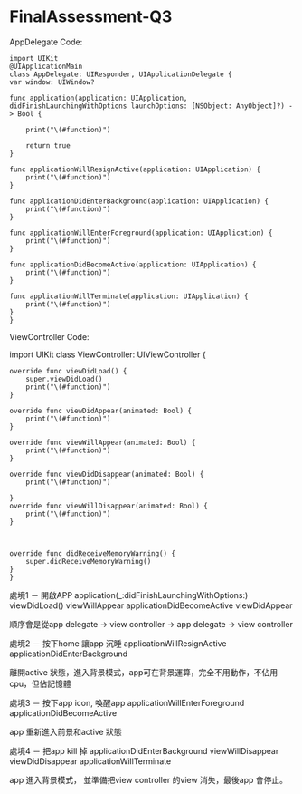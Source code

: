# FinalAssessment-Q3

AppDelegate Code:


    import UIKit
    @UIApplicationMain
    class AppDelegate: UIResponder, UIApplicationDelegate {
    var window: UIWindow?

    func application(application: UIApplication, didFinishLaunchingWithOptions launchOptions: [NSObject: AnyObject]?) -> Bool {
        
        print("\(#function)")
        
        return true
    }

    func applicationWillResignActive(application: UIApplication) {
        print("\(#function)")
    }

    func applicationDidEnterBackground(application: UIApplication) {
        print("\(#function)")
    }

    func applicationWillEnterForeground(application: UIApplication) {
        print("\(#function)")
    }

    func applicationDidBecomeActive(application: UIApplication) {
        print("\(#function)")
    }

    func applicationWillTerminate(application: UIApplication) {
        print("\(#function)")
    }
    }

ViewController Code:

   import UIKit
   class ViewController: UIViewController {
   
    override func viewDidLoad() {
        super.viewDidLoad()
        print("\(#function)")
    }
    
    override func viewDidAppear(animated: Bool) {
        print("\(#function)")
    }
    
    override func viewWillAppear(animated: Bool) {
        print("\(#function)")
    }
    
    override func viewDidDisappear(animated: Bool) {
        print("\(#function)")
        
    }
    override func viewWillDisappear(animated: Bool) {
        print("\(#function)")
    }
    
    

    override func didReceiveMemoryWarning() {
        super.didReceiveMemoryWarning()
    }
    }

處境1 － 開啟APP
    application(_:didFinishLaunchingWithOptions:)
    viewDidLoad()
    viewWillAppear
    applicationDidBecomeActive
    viewDidAppear

順序會是從app delegate -> view controller -> app delegate -> view controller

處境2 － 按下home 讓app 沉睡
applicationWillResignActive
applicationDidEnterBackground

離開active 狀態，進入背景模式，app可在背景運算，完全不用動作，不佔用cpu，但佔記憶體

處境3 － 按下app icon, 喚醒app
applicationWillEnterForeground
applicationDidBecomeActive

app 重新進入前景和active 狀態

處境4 － 把app kill 掉
applicationDidEnterBackground
viewWillDisappear
viewDidDisappear
applicationWillTerminate

app 進入背景模式， 並準備把view controller 的view 消失，最後app 會停止。
